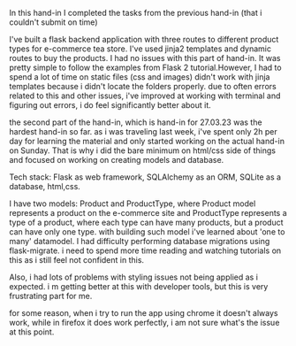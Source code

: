 In this hand-in I completed the tasks from the previous hand-in (that i couldn't submit on time) 

I've built a flask backend application with three routes to different product types for e-commerce tea store. I've used jinja2 templates and dynamic routes to buy the products. I had no issues with this part of hand-in. It was pretty simple to follow the examples from Flask 2 tutorial.However, I had to spend a lot of time on static files (css and images) didn't work with jinja templates because i didn't locate the folders properly. due to often errors related to this and other issues, i've improved at working with terminal and figuring out errors, i do feel significantly better about it.

the second part of the hand-in, which is hand-in for 27.03.23 was the hardest hand-in so far.
as i was traveling last week, i've spent only 2h per day for learning the material and only started working on the actual hand-in on Sunday. That is why i did the bare minimum on html/css side of things and focused on working on creating models and database.

Tech stack: Flask as web framework, SQLAlchemy as an ORM, SQLite as a database, html,css. 

I have two models: Product and ProductType, where Product model represents a product on the e-commerce site and ProductType represents a type of a product, where each type can have many products, but a product can have only one type. with building such model i've learned about 'one to many' datamodel.
I had difficulty performing database migrations using flask-migrate. i need to spend more time reading and watching tutorials on this as i still feel not confident in this.

Also, i had lots of problems with styling issues not being applied as i expected. i m getting better at this with developer tools, but this is very frustrating part for me.

for some reason, when i try to run the app using chrome it doesn't always work, while in firefox it does work perfectly, i am not sure what's the issue at this point. 

